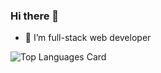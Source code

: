 ### Hi there 👋


- 🌱 I’m full-stack web developer

![Top Languages Card](https://github-readme-stats.vercel.app/api/top-langs/?username=zhosde&layout=compact)
